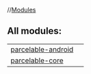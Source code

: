 //[Modules](-modules.md)



## All modules:  
  
|  |  | 
|---|---|
| <a name=".ext/parcelable-android///PointingToDeclaration/"></a>[parcelable-android](-modules.md#%5B.ext%2Fparcelable-android%2F%2F%2FPointingToDeclaration%2F%5D%2FMain%2F0)| <a name=".ext/parcelable-android///PointingToDeclaration/"></a>
| <a name=".ext/parcelable-core///PointingToDeclaration/"></a>[parcelable-core](-modules.md#%5B.ext%2Fparcelable-core%2F%2F%2FPointingToDeclaration%2F%5D%2FMain%2F0)| <a name=".ext/parcelable-core///PointingToDeclaration/"></a>

